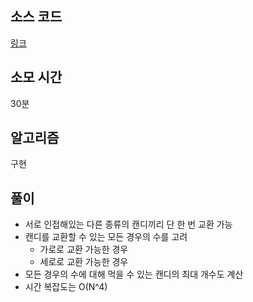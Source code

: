 ## 소스 코드
[링크](https://www.acmicpc.net/source/73158769)

## 소모 시간
30분

## 알고리즘
구현

## 풀이
* 서로 인접해있는 다른 종류의 캔디끼리 단 한 번 교환 가능
* 캔디를 교환할 수 있는 모든 경우의 수를 고려
  * 가로로 교환 가능한 경우
  * 세로로 교환 가능한 경우
* 모든 경우의 수에 대해 먹을 수 있는 캔디의 최대 개수도 계산
* 시간 복잡도는 O(N^4)